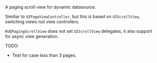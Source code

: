 A paging scroll view for dynamic datasource.

Similiar to `UIPageViewController`, but this is based on `UIScrollView`, switching views not view controllers. 

`RUQPagingScrollView` does not set `UIScrollView` delegates, it also support for async view generation. 

TODO:

* Test for case less than 3 pages.

